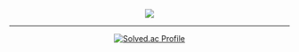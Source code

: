 <div align="center">


  <img src="https://user-images.githubusercontent.com/29997371/226187149-255bec62-4b2d-4d27-836e-168afbc13e3b.gif">
  
  ---
  [![Solved.ac Profile](http://mazassumnida.wtf/api/v2/generate_badge?boj=ccmuk58)](https://solved.ac/ccmuk58/)

  </div>
  <div align="right">
  
  <br>
  
</div>
